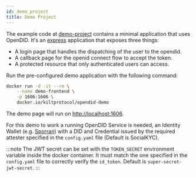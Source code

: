 ```yaml
---
id: demo_project
title: Demo Project
---
```


The example code at [demo-project](https://github.com/KILTprotocol/opendid/tree/main/demo-project) contains a minimal application that uses OpenDID.
It's an [express](https://expressjs.com) application that exposes three things:

- A login page that handles the dispatching of the user to the opendid.
- A callback page for the openid connect flow to accept the token.
- A protected resource that only authenticated users can access.

Run the pre-configured demo application with the following command:

```bash
docker run -d -it --rm \
    --name demo-frontend \
    -p 1606:1606 \
    docker.io/kiltprotocol/opendid-demo
```

The demo page will run on [http://localhost:1606](http://localhost:1606).

For this demo to work a running OpenDID Service is needed, an Identity Wallet (e.g. [Sporran](https://www.sporran.org/))
with a DID and Credential issued by the required attester specified in the `config.yaml` file (Default is SocialKYC).

:::note
The JWT secret can be set with the `TOKEN_SECRET` environment variable inside the docker container. It must match
the one specified in the `config.yaml` file to correctly verify the `id_token`. Default is `super-secret-jwt-secret`.
:::
